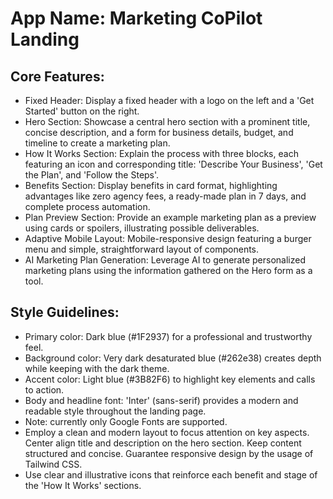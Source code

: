 # **App Name**: Marketing CoPilot Landing

## Core Features:

- Fixed Header: Display a fixed header with a logo on the left and a 'Get Started' button on the right.
- Hero Section: Showcase a central hero section with a prominent title, concise description, and a form for business details, budget, and timeline to create a marketing plan.
- How It Works Section: Explain the process with three blocks, each featuring an icon and corresponding title: 'Describe Your Business', 'Get the Plan', and 'Follow the Steps'.
- Benefits Section: Display benefits in card format, highlighting advantages like zero agency fees, a ready-made plan in 7 days, and complete process automation.
- Plan Preview Section: Provide an example marketing plan as a preview using cards or spoilers, illustrating possible deliverables.
- Adaptive Mobile Layout: Mobile-responsive design featuring a burger menu and simple, straightforward layout of components.
- AI Marketing Plan Generation: Leverage AI to generate personalized marketing plans using the information gathered on the Hero form as a tool.

## Style Guidelines:

- Primary color: Dark blue (#1F2937) for a professional and trustworthy feel.
- Background color: Very dark desaturated blue (#262e38) creates depth while keeping with the dark theme.
- Accent color: Light blue (#3B82F6) to highlight key elements and calls to action.
- Body and headline font: 'Inter' (sans-serif) provides a modern and readable style throughout the landing page.
- Note: currently only Google Fonts are supported.
- Employ a clean and modern layout to focus attention on key aspects. Center align title and description on the hero section. Keep content structured and concise. Guarantee responsive design by the usage of Tailwind CSS.
- Use clear and illustrative icons that reinforce each benefit and stage of the 'How It Works' sections.